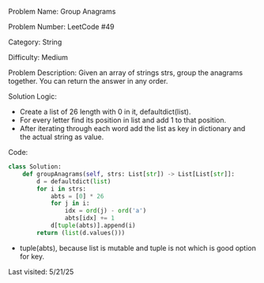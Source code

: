 Problem Name:  Group Anagrams

Problem Number: LeetCode #49

Category: String

Difficulty: Medium

Problem Description: Given an array of strings strs, group the anagrams together. You can return the answer in any order.

Solution Logic: 
* Create a list of 26 length with 0 in it, defaultdict(list).
* For every letter find its position in list and add 1 to that position.
* After iterating through each word add the list as key in dictionary and the actual string as value.

Code:
```python
class Solution:
    def groupAnagrams(self, strs: List[str]) -> List[List[str]]:
        d = defaultdict(list)
        for i in strs:
            abts = [0] * 26
            for j in i:
                idx = ord(j) - ord('a')
                abts[idx] += 1
            d[tuple(abts)].append(i)
        return (list(d.values()))
```
* tuple(abts), because list is mutable and tuple is not which is good option for key.

Last visited: 5/21/25